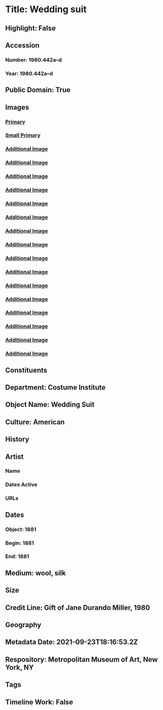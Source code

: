 # Title: Wedding suit
## Highlight: False
## Accession
### Number: 1980.442a–d
### Year: 1980.442a–d
## Public Domain: True
## Images
### [Primary](https://images.metmuseum.org/CRDImages/ci/original/1980.442a–c_F.jpg)
### [Small Primary](https://images.metmuseum.org/CRDImages/ci/web-large/1980.442a–c_F.jpg)
### [Additional Image](https://images.metmuseum.org/CRDImages/ci/original/1980.442a–c_B.jpg)
### [Additional Image](https://images.metmuseum.org/CRDImages/ci/original/1980.442b_F2.jpg)
### [Additional Image](https://images.metmuseum.org/CRDImages/ci/original/1980.442c_label.jpg)
### [Additional Image](https://images.metmuseum.org/CRDImages/ci/original/1980.442c_d2.jpg)
### [Additional Image](https://images.metmuseum.org/CRDImages/ci/original/1980.442c_d3.jpg)
### [Additional Image](https://images.metmuseum.org/CRDImages/ci/original/1980.442d_F2.jpg)
### [Additional Image](https://images.metmuseum.org/CRDImages/ci/original/1980.442d_B.jpg)
### [Additional Image](https://images.metmuseum.org/CRDImages/ci/original/1980.442a_F.jpg)
### [Additional Image](https://images.metmuseum.org/CRDImages/ci/original/1980.442a_B.jpg)
### [Additional Image](https://images.metmuseum.org/CRDImages/ci/original/1980.442a_d1.jpg)
### [Additional Image](https://images.metmuseum.org/CRDImages/ci/original/1980.442b_F.jpg)
### [Additional Image](https://images.metmuseum.org/CRDImages/ci/original/1980.442b_B.jpg)
### [Additional Image](https://images.metmuseum.org/CRDImages/ci/original/1980.442c_F.jpg)
### [Additional Image](https://images.metmuseum.org/CRDImages/ci/original/1980.442c_d1.jpg)
### [Additional Image](https://images.metmuseum.org/CRDImages/ci/original/1980.442_d2.jpg)
### [Additional Image](https://images.metmuseum.org/CRDImages/ci/original/1980.442d_F.jpg)
## Constituents
## Department: Costume Institute
## Object Name: Wedding Suit
## Culture: American
## History
## Artist
### Name
### Dates Active
### URLs
## Dates
### Object: 1881
### Begin: 1881
### End: 1881
## Medium: wool, silk
## Size
## Credit Line: Gift of Jane Durando Miller, 1980
## Geography
## Metadata Date: 2021-09-23T18:16:53.2Z
## Respository: Metropolitan Museum of Art, New York, NY
## Tags
## Timeline Work: False